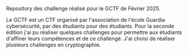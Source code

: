Repository des challenge réalisé pour le GCTF de Février 2025.

Le GCTF est un CTF organisé par l'association de l'école Guardia cybersécurité, par des étudiants pour des étudiants.
Pour la seconde édition j'ai pu réaliser quelques challenges pour permettre aux étudiants d'affiner leurs compétences et de ce challengé. J'ai choisi de réaliser plusieurs challenges en cryptographie.
